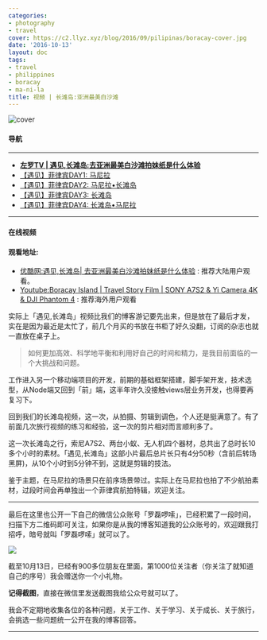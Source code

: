 ```yaml
---
categories:
- photography
- travel
cover: https://c2.llyz.xyz/blog/2016/09/pilipinas/boracay-cover.jpg
date: '2016-10-13'
layout: doc
tags:
- travel
- philippines
- boracay
- ma-ni-la
title: 视频 | 长滩岛:亚洲最美白沙滩
---
```


![cover](https://c2.llyz.xyz/blog/2016/09/pilipinas/boracay-cover.jpg)

#### 导航

* * *

- **[左罗TV | 遇见,长滩岛:去亚洲最美白沙滩拍妹纸是什么体验](https://luolei.org/travel-to-boracay-2016/)**
- [【遇见】菲律宾DAY1: 马尼拉](https://luolei.org/pilipinas-travel-day-1/)
- [【遇见】菲律宾DAY2: 马尼拉•长滩岛](https://luolei.org/pilipinas-travel-day-2/)
- [【遇见】菲律宾DAY3: 长滩岛](https://luolei.org/pilipinas-travel-day-3/)
- [【遇见】菲律宾DAY4: 长滩岛•马尼拉](https://luolei.org/pilipinas-travel-day-4/)

* * *

#### 在线视频

#### 观看地址:

- [优酷网:遇见,长滩岛| 去亚洲最美白沙滩拍妹纸是什么体验](https://v.youku.com/v_show/id_XMTc0MDYzMTg5Mg==.html) : 推荐大陆用户观看。
- [Youtube:Boracay Island | Travel Story Film | SONY A7S2 & Yi Camera 4K & DJI Phantom 4](https://www.youtube.com/watch?v=tX9d8H9fOpU) : 推荐海外用户观看

实际上「遇见,长滩岛」视频比我们的博客游记要先出来，但是放在了最后才发，实在是因为最近是太忙了，前几个月买的书放在书柜了好久没翻，订阅的杂志也就一直放在桌子上。

> 如何更加高效、科学地平衡和利用好自己的时间和精力，是我目前面临的一个大挑战和问题。

工作进入另一个移动端项目的开发，前期的基础框架搭建，脚手架开发，技术选型，从Node端又回到「前」端，这半年许久没接触views层业务开发，也得要再复习下。

回到我们的长滩岛视频，这一次，从拍摄、剪辑到调色，个人还是挺满意了。有了前面几次旅行视频的练习和经验，这一次的剪片相对而言顺利多了。

这一次长滩岛之行，索尼A7S2、两台小蚁、无人机四个器材，总共出了总时长10多个小时的素材。「遇见,长滩岛」这部小片最后总片长只有4分50秒（含前后转场黑屏)，从10个小时到5分钟不到，这就是剪辑的技法。

鉴于主题，在马尼拉的场景只在前序场景带过。实际上在马尼拉也拍了不少航拍素材，过段时间会再单独出一个菲律宾航拍特辑，欢迎关注。

* * *

最后在这里也公开一下自己的微信公众账号「罗磊啰嗦」，已经积累了一段时间，扫描下方二维码即可关注，如果你是从我的博客知道我的公众账号的，欢迎跟我打招呼，暗号就叫「罗磊啰嗦」就可以了。

![](https://c2.llyz.xyz/wechat.png)

截至10月13日，已经有900多位朋友在里面，第1000位关注者（你关注了就知道自己的序号）我会赠送你一个小礼物。

**记得截图**，直接在微信里发送截图我给公众号就可以了。

我会不定期地收集各位的各种问题，关于工作、关于学习、关于成长、关于旅行，会挑选一些问题统一公开在我的博客回答。

* * *
